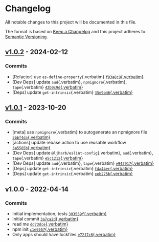 # Changelog

All notable changes to this project will be documented in this file.

The format is based on [Keep a
Changelog](https://keepachangelog.com/en/1.0.0/) and this project
adheres to [Semantic Versioning](https://semver.org/spec/v2.0.0.html).

## [v1.0.2](https://github.com/inspect-js/has-property-descriptors/compare/v1.0.1...v1.0.2) - 2024-02-12

### Commits

- \[Refactor\] use `es-define-property`{.verbatim}
  [`f93a8c8`{.verbatim}](https://github.com/inspect-js/has-property-descriptors/commit/f93a8c85eba70cbceab500f2619fb5cce73a1805)
- \[Dev Deps\] update `aud`{.verbatim}, `npmignore`{.verbatim},
  `tape`{.verbatim}
  [`42b0c9d`{.verbatim}](https://github.com/inspect-js/has-property-descriptors/commit/42b0c9d1c23e747755f0f2924923c418ea34a9ee)
- \[Deps\] update `get-intrinsic`{.verbatim}
  [`35e9b46`{.verbatim}](https://github.com/inspect-js/has-property-descriptors/commit/35e9b46a7f14331bf0de98b644dd803676746037)

## [v1.0.1](https://github.com/inspect-js/has-property-descriptors/compare/v1.0.0...v1.0.1) - 2023-10-20

### Commits

- \[meta\] use `npmignore`{.verbatim} to autogenerate an npmignore file
  [`5bbf4da`{.verbatim}](https://github.com/inspect-js/has-property-descriptors/commit/5bbf4dae1b58950d87bb3af508bee7513e640868)
- \[actions\] update rebase action to use reusable workflow
  [`3a5585b`{.verbatim}](https://github.com/inspect-js/has-property-descriptors/commit/3a5585bf74988f71a8f59e67a07d594e62c51fd8)
- \[Dev Deps\] update `@ljharb/eslint-config`{.verbatim},
  `aud`{.verbatim}, `tape`{.verbatim}
  [`e5c1212`{.verbatim}](https://github.com/inspect-js/has-property-descriptors/commit/e5c1212048a8fda549794c47863724ca60b89cae)
- \[Dev Deps\] update `aud`{.verbatim}, `tape`{.verbatim}
  [`e942917`{.verbatim}](https://github.com/inspect-js/has-property-descriptors/commit/e942917b6c2f7c090d5623048989cf20d0834ebf)
- \[Deps\] update `get-intrinsic`{.verbatim}
  [`f4a44ec`{.verbatim}](https://github.com/inspect-js/has-property-descriptors/commit/f4a44ec6d94146fa6c550d3c15c31a2062c83ef4)
- \[Deps\] update `get-intrinsic`{.verbatim}
  [`eeb275b`{.verbatim}](https://github.com/inspect-js/has-property-descriptors/commit/eeb275b473e5d72ca843b61ca25cfcb06a5d4300)

## v1.0.0 - 2022-04-14

### Commits

- Initial implementation, tests
  [`303559f`{.verbatim}](https://github.com/inspect-js/has-property-descriptors/commit/303559f2a72dfe7111573a1aec475ed4a184c35a)
- Initial commit
  [`3a7ca2d`{.verbatim}](https://github.com/inspect-js/has-property-descriptors/commit/3a7ca2dc49f1fff0279a28bb16265e7615e14749)
- read me
  [`dd73dce`{.verbatim}](https://github.com/inspect-js/has-property-descriptors/commit/dd73dce09d89d0f7a4a6e3b1e562a506f979a767)
- npm init
  [`c1e6557`{.verbatim}](https://github.com/inspect-js/has-property-descriptors/commit/c1e655779de632d68cb944c50da6b71bcb7b8c85)
- Only apps should have lockfiles
  [`e72f7c6`{.verbatim}](https://github.com/inspect-js/has-property-descriptors/commit/e72f7c68de534b2d273ee665f8b18d4ecc7f70b0)

